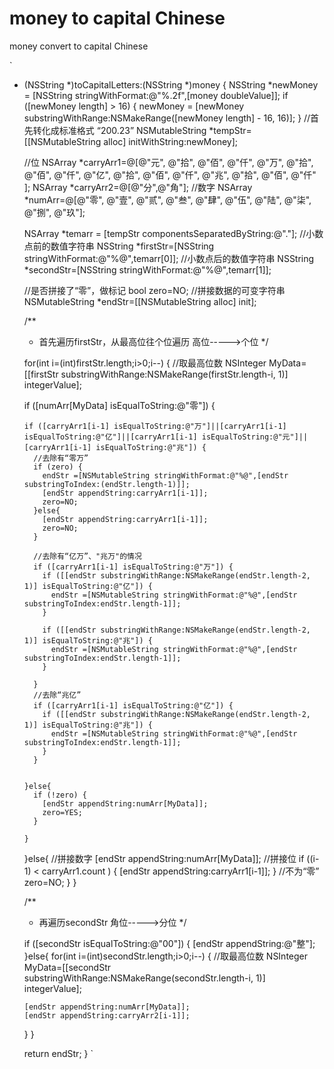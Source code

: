 # money to capital Chinese
money convert to capital Chinese

`
+ (NSString *)toCapitalLetters:(NSString *)money
{
  NSString *newMoney = [NSString stringWithFormat:@"%.2f",[money doubleValue]];
  if ([newMoney length] > 16) {
    newMoney = [newMoney substringWithRange:NSMakeRange([newMoney length] - 16, 16)];
  }
  //首先转化成标准格式        “200.23”
  NSMutableString *tempStr=[[NSMutableString alloc] initWithString:newMoney];
  
  //位
  NSArray *carryArr1=@[@"元", @"拾", @"佰", @"仟", @"万", @"拾", @"佰", @"仟", @"亿", @"拾", @"佰", @"仟", @"兆", @"拾", @"佰", @"仟" ];
  NSArray *carryArr2=@[@"分",@"角"];
  //数字
  NSArray *numArr=@[@"零", @"壹", @"贰", @"叁", @"肆", @"伍", @"陆", @"柒", @"捌", @"玖"];
  
  NSArray *temarr = [tempStr componentsSeparatedByString:@"."];
  //小数点前的数值字符串
  NSString *firstStr=[NSString stringWithFormat:@"%@",temarr[0]];
  //小数点后的数值字符串
  NSString *secondStr=[NSString stringWithFormat:@"%@",temarr[1]];
  
  //是否拼接了“零”，做标记
  bool zero=NO;
  //拼接数据的可变字符串
  NSMutableString *endStr=[[NSMutableString alloc] init];
  
  /**
   *  首先遍历firstStr，从最高位往个位遍历    高位----->个位
   */
  
  for(int i=(int)firstStr.length;i>0;i--)
  {
    //取最高位数
    NSInteger MyData=[[firstStr substringWithRange:NSMakeRange(firstStr.length-i, 1)] integerValue];
    
    if ([numArr[MyData] isEqualToString:@"零"]) {
      
      if ([carryArr1[i-1] isEqualToString:@"万"]||[carryArr1[i-1] isEqualToString:@"亿"]||[carryArr1[i-1] isEqualToString:@"元"]||[carryArr1[i-1] isEqualToString:@"兆"]) {
        //去除有“零万”
        if (zero) {
          endStr =[NSMutableString stringWithFormat:@"%@",[endStr substringToIndex:(endStr.length-1)]];
          [endStr appendString:carryArr1[i-1]];
          zero=NO;
        }else{
          [endStr appendString:carryArr1[i-1]];
          zero=NO;
        }
        
        //去除有“亿万”、"兆万"的情况
        if ([carryArr1[i-1] isEqualToString:@"万"]) {
          if ([[endStr substringWithRange:NSMakeRange(endStr.length-2, 1)] isEqualToString:@"亿"]) {
            endStr =[NSMutableString stringWithFormat:@"%@",[endStr substringToIndex:endStr.length-1]];
          }
          
          if ([[endStr substringWithRange:NSMakeRange(endStr.length-2, 1)] isEqualToString:@"兆"]) {
            endStr =[NSMutableString stringWithFormat:@"%@",[endStr substringToIndex:endStr.length-1]];
          }
          
        }
        //去除“兆亿”
        if ([carryArr1[i-1] isEqualToString:@"亿"]) {
          if ([[endStr substringWithRange:NSMakeRange(endStr.length-2, 1)] isEqualToString:@"兆"]) {
            endStr =[NSMutableString stringWithFormat:@"%@",[endStr substringToIndex:endStr.length-1]];
          }
        }
        
        
      }else{
        if (!zero) {
          [endStr appendString:numArr[MyData]];
          zero=YES;
        }
        
      }
      
    }else{
      //拼接数字
      [endStr appendString:numArr[MyData]];
      //拼接位
      if ((i-1) < carryArr1.count ) {
        [endStr appendString:carryArr1[i-1]];
      }
      //不为“零”
      zero=NO;
    }
  }
  
  /**
   *  再遍历secondStr    角位----->分位
   */
  
  if ([secondStr isEqualToString:@"00"]) {
    [endStr appendString:@"整"];
  }else{
    for(int i=(int)secondStr.length;i>0;i--)
    {
      //取最高位数
      NSInteger MyData=[[secondStr substringWithRange:NSMakeRange(secondStr.length-i, 1)] integerValue];
      
      [endStr appendString:numArr[MyData]];
      [endStr appendString:carryArr2[i-1]];
    }
  }
  
  return endStr;
}
`
